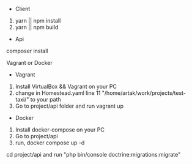 - Client

1) yarn || npm install
2) yarn || npm build

- Api

composer install

Vagrant or Docker

- Vagrant

1) Install VirtualBox && Vagrant on your PC
2) change in Homestead.yaml line 11 "/home/artak/work/projects/test-taxi/" to your path
3) Go to project/api folder and run vagrant up

- Docker

1) Install docker-compose on your PC
2) Go to project/api
3) run, docker compose up -d

cd project/api and run
"php bin/console doctrine:migrations:migrate"
